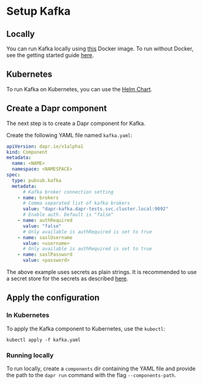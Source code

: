 # Setup Kafka

## Locally

You can run Kafka locally using [this](https://github.com/wurstmeister/kafka-docker) Docker image.
To run without Docker, see the getting started guide [here](https://kafka.apache.org/quickstart).

## Kubernetes

To run Kafka on Kubernetes, you can use the [Helm Chart](https://github.com/helm/charts/tree/master/incubator/kafka#installing-the-chart).

## Create a Dapr component

The next step is to create a Dapr component for Kafka.

Create the following YAML file named `kafka.yaml`:

```yaml
apiVersion: dapr.io/v1alpha1
kind: Component
metadata:
  name: <NAME>
  namespace: <NAMESPACE>
spec:
  type: pubsub.kafka
  metadata:
      # Kafka broker connection setting
    - name: brokers
      # Comma separated list of kafka brokers
      value: "dapr-kafka.dapr-tests.svc.cluster.local:9092"
      # Enable auth. Default is "false"
    - name: authRequired
      value: "false"
      # Only available is authRequired is set to true
    - name: saslUsername
      value: <username>
      # Only available is authRequired is set to true
    - name: saslPassword
      value: <password>
```

The above example uses secrets as plain strings. It is recommended to use a secret store for the secrets as described [here](../../concepts/secrets/README.md).

## Apply the configuration

### In Kubernetes

To apply the Kafka component to Kubernetes, use the `kubectl`:

```
kubectl apply -f kafka.yaml
```

### Running locally

To run locally, create a `components` dir containing the YAML file and provide the path to the `dapr run` command with the flag `--components-path`.
